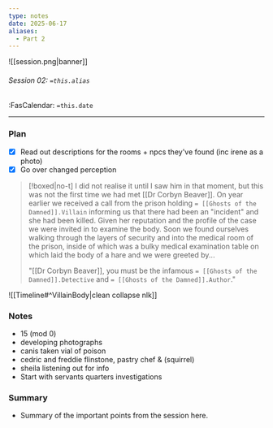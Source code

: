 ```yaml
---
type: notes
date: 2025-06-17
aliases:
  - Part 2
---
```


![[session.png|banner]]
###### Session 02: `=this.alias`
<span class="sub2">:FasCalendar: `=this.date`</span>
___

### Plan
- [x] Read out descriptions for the rooms + npcs they've found (inc irene as a photo)
- [x] Go over changed perception

> [!boxed|no-t]
> I did not realise it until I saw him in that moment, but this was not the first time we had met [[Dr Corbyn Beaver]]. On year earlier we received a call from the prison holding `= [[Ghosts of the Damned]].Villain` informing us that there had been an "incident" and she had been killed. Given her reputation and the profile of the case we were invited in to examine the body. Soon we found ourselves walking through the layers of security and into the medical room of the prison, inside of which was a bulky medical examination table on which laid the body of a hare and we were greeted by...
> 
> "[[Dr Corbyn Beaver]],  you must be the infamous `= [[Ghosts of the Damned]].Detective` and `= [[Ghosts of the Damned]].Author`." 

![[Timeline#^VillainBody|clean collapse nlk]]

### Notes
- 15 (mod 0)
- developing photographs
- canis taken vial of poison
- cedric and freddie flinstone, pastry chef & (squirrel)
- sheila listening out for info
- Start with servants quarters investigations

### Summary
- Summary of the important points from the session here.


